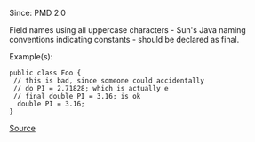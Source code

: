 Since: PMD 2.0

Field names using all uppercase characters - Sun's Java naming conventions indicating constants - should
be declared as final.

Example(s):
```
public class Foo {
 // this is bad, since someone could accidentally
 // do PI = 2.71828; which is actually e
 // final double PI = 3.16; is ok
  double PI = 3.16;
}
```

[Source](https://pmd.github.io/pmd-5.6.1/pmd-java/rules/java/naming.html#SuspiciousConstantFieldName)
